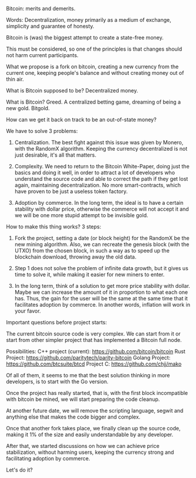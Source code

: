 Bitcoin: merits and demerits.

Words: Decentralization, money primarily as a medium of exchange, simplicity and guarantee of honesty.

Bitcoin is (was) the biggest attempt to create a state-free money.

This must be considered, so one of the principles is that changes should not harm current participants.

What we propose is a fork on bitcoin, creating a new currency from the current one, keeping people's balance and without creating money out of thin air.

What is Bitcoin supposed to be? Decentralized money.

What is Bitcoin? Greed. A centralized betting game, dreaming of being a new gold. Bitgold.

How can we get it back on track to be an out-of-state money?

We have to solve 3 problems:

1) Centralization. The best fight against this issue was given by Monero, with the RandomX algorithm. Keeping the currency decentralized is not just desirable, it's all that matters.

2) Complexity. We need to return to the Bitcoin White-Paper, doing just the basics and doing it well, in order to attract a lot of developers who understand the source code and able to correct the path if they get lost again, maintaining decentralization. No more smart-contracts, which have proven to be just a useless token factory.

3) Adoption by commerce. In the long term, the ideal is to have a certain stability with dollar price, otherwise the commerce will not accept it and we will be one more stupid attempt to be invisible gold.

How to make this thing works? 3 steps:

1) Fork the project, setting a date (or block height) for the RandomX be the new mining algorithm. Also, we can recreate the genesis block (with the UTXO) from the chosen block, in such a way as to speed up the blockchain download, throwing away the old data.

2) Step 1 does not solve the problem of infinite data growth, but it gives us time to solve it, while making it easier for new miners to enter.

3) In the long term, think of a solution to get more price stability with dollar. Maybe we can increase the amount of it in proportion to what each one has. Thus, the gain for the user will be the same at the same time that it facilitates adoption by commerce. In another words, inflation will work in your favor.

Important questions before project starts:

The current bitcoin source code is very complex. We can start from it or start from other simpler project that has implemented a Bitcoin full node.

Possibilities:
C++ project (current): https://github.com/bitcoin/bitcoin
Rust Project: https://github.com/paritytech/parity-bitcoin
Golang Project: https://github.com/btcsuite/btcd
Project C: https://github.com/chjj/mako

Of all of them, it seems to me that the best solution thinking in more developers, is to start with the Go version.

Once the project has really started, that is, with the first block incompatible with bitcoin be mined, we will start preparing the code cleanup.

At another future date, we will remove the scripting language, segwit and anything else that makes the code bigger and complex.

Once that another fork takes place, we finally clean up the source code, making it 1% of the size and easily understandable by any developer.

After that, we started discussions on how we can achieve price stabilization, without harming users, keeping the currency strong and facilitating adoption by commerce.

Let's do it?
